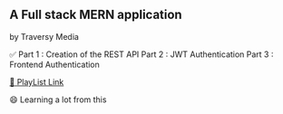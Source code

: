 ## A Full stack MERN application

by Traversy Media

✅ Part 1 : Creation of the REST API
Part 2 : JWT Authentication
Part 3 : Frontend Authentication

<a href="https://www.youtube.com/playlist?list=PLillGF-RfqbbQeVSccR9PGKHzPJSWqcsm" traget="_blank" > 🔗 PlayList Link</a>

😄 Learning a lot from this
